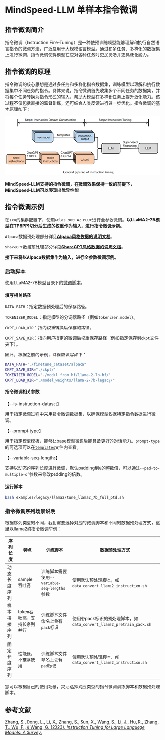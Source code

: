 # MindSpeed-LLM 单样本指令微调

## 指令微调简介

指令微调（Instruction Fine-Tuning）是一种使预训练模型能够理解和执行自然语言指令的微调方法，广泛应用于大规模语言模型。通过在多任务、多样化的数据集上进行微调，指令微调使得模型在应对各种任务时更加灵活并更具泛化能力。

## 指令微调的原理

指令微调的核心思想是通过多任务和多样化指令数据集，训练模型以理解和执行数据集中不同任务的指令。具体来说，指令微调首先收集多个不同任务的数据集，并将每个任务转换为指令形式的输入，帮助大模型在多样化任务上提升泛化能力。该过程不仅包括直接的监督训练，还可结合人类反馈进行进一步优化。指令微调的基本原理如下：

![指令微调原理](../../sources/images/instruction_finetune/General_pipline_of_instruction_tuning.png)

**MindSpeed-LLM支持的指令微调，在微调效果保持一致的前提下，MindSpeed-LLM可以表现出优异性能**

## 指令微调示例

在`1x8`的集群配置下，使用`Atlas 900 A2 PODc`进行全参数微调。**以LLaMA2-7B模型在TP8PP1切分后生成的权重作为输入，进行指令微调示例。**

`Alpaca`数据预处理部分详见[**Alpaca风格数据的说明文档**](alpaca_dataset.md)。

`ShareGPT`数据预处理部分详见[**ShareGPT风格数据的说明文档**](sharegpt_dataset.md)。

**接下来将以Alpaca数据集作为输入，进行全参数微调示例。**

### 启动脚本

使用LLaMA2-7B模型目录下的<a href="../../examples/legacy/llama2/tune_llama2_7b_full_ptd.sh">微调脚本</a>。

#### 填写相关路径

`DATA_PATH`：指定数据预处理后的保存路径。

`TOKENIZER_MODEL`：指定模型的分词器路径（例如`tokenizer.model`）。

`CKPT_LOAD_DIR`：指向权重转换后保存的路径。

`CKPT_SAVE_DIR`：指向用户指定的微调后权重保存路径（例如指定保存到`ckpt`文件夹下）。

因此，根据之前的示例，路径应填写如下：
```bash
DATA_PATH="./finetune_dataset/alpaca"
CKPT_SAVE_DIR="./ckpt/"
TOKENIZER_MODEL="./model_from_hf/llama-2-7b-hf/"
CKPT_LOAD_DIR="./model_weights/llama-2-7b-legacy/"
```
#### 指令微调相关参数

【--is-instruction-dataset】

用于指定微调过程中采用指令微调数据集，以确保模型依据特定指令数据进行微调。

【--prompt-type】

用于指定模型模板，能够让base模型微调后能具备更好的对话能力。`prompt-type`的可选项可以在[`templates`](../../configs/finetune/templates.json)文件内查看。

【--variable-seq-lengths】

支持以动态的序列长度进行微调，默认padding到`8`的整数倍，可以通过`--pad-to-multiple-of`参数来修改padding的倍数。

#### 运行脚本

```bash
bash examples/legacy/llama2/tune_llama2_7b_full_ptd.sh
```
### 指令微调序列场景说明
根据序列类型的不同，我们需要选择对应的微调脚本和不同的数据预处理方式，这里以llama2的指令微调举例：

| 序列长度   | 特点                             | 训练脚本 | 数据预处理方式   |
|--------|--------------------------------|----|---------------------------------------------------------|
| 动态长度序列 | sample吞吐高  |   训练脚本需要使用`--variable-seq-lengths`参数   | 使用默认预处理脚本，如`data_convert_llama2_instruction.sh`         |
| 样本拼接序列 | token吞吐高，支持长序列并行 |   训练脚本文件命名上会有`pack`标识   | 使用带pack标识的预处理脚本，如`data_convert_llama2_pretrain_pack.sh` |
| 固定长度序列 | 性能低，不推荐使用 |  训练脚本文件命名上会有`pad`标识    | 使用默认预处理脚本，如`data_convert_llama2_instruction.sh`         |


您可以根据自己的使用场景，灵活选择对应类型的指令微调训练脚本和数据预处理脚本。

## 参考文献

[Zhang, S., Dong, L., Li, X., Zhang, S., Sun, X., Wang, S., Li, J., Hu, R., Zhang, T., Wu, F., & Wang, G. (2023). *Instruction Tuning for Large Language Models: A Survey*.](https://arxiv.org/pdf/2308.10792v5)
